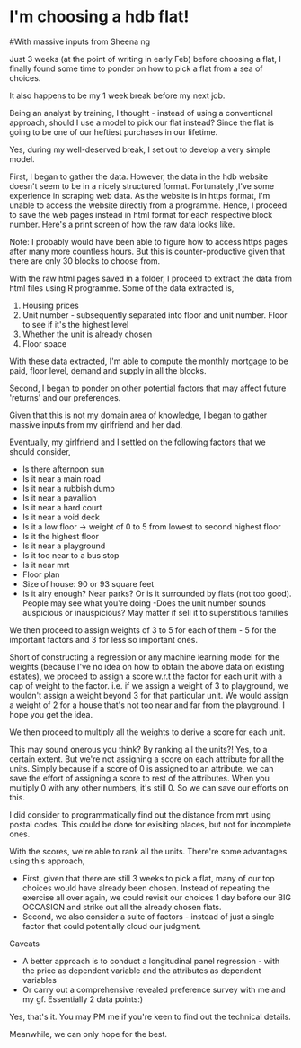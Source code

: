 # I'm choosing a hdb flat!
#With massive inputs from Sheena ng

Just 3 weeks (at the point of writing in early Feb) before choosing a flat, I finally found some time to ponder on how to pick a flat from a sea of choices. 

It also happens to be my 1 week break before my next job.
 
Being an analyst by training, I thought - instead of using a conventional approach, should I use a model to pick our flat instead? Since the flat is going to be one of our heftiest purchases in our lifetime. 

Yes, during my well-deserved break, I set out to develop a very simple model.

First, I began to gather the data. However, the data in the hdb website doesn't seem to be in a nicely structured format. Fortunately ,I've some experience in scraping web data. As the website is in https format, I'm unable to access the website directly from a programme. Hence, I proceed to save the web pages instead in html format for each respective block number. Here's a print screen of how the raw data looks like.

Note: I probably would have been able to figure how to access https pages after many more countless hours. But this is counter-productive given that there are only 30 blocks to choose from.

With the raw html pages saved in a folder, I proceed to extract the data from html files using R programme. Some of the data extracted is,

1. Housing prices
2. Unit number - subsequently separated into floor and unit number. Floor to see if it's the highest level
3. Whether the unit is already chosen
4. Floor space

With these data extracted, I'm able to compute the monthly mortgage to be paid, floor level, demand and supply in all the blocks.

Second, I began to ponder on other potential factors that may affect future 'returns' and our preferences.

Given that this is not my domain area of knowledge, I began to gather massive inputs from my girlfriend and her dad. 

Eventually, my girlfriend and I settled on the following factors that we should consider,

- Is there afternoon sun
- Is it near a main road
- Is it near a rubbish dump
- Is it near a pavallion
- Is it near a hard court
- Is it near a void deck
- Is it a low floor -> weight of 0 to 5 from lowest to second highest floor
- Is it the highest floor
- Is it near a playground
- Is it too near to a bus stop
- Is it near mrt
- Floor plan
- Size of house: 90 or 93 square feet
- Is it airy enough? Near parks? Or is it surrounded by flats (not too good). People may see what you're doing
-Does the unit number sounds auspicious or inauspicious? May matter if sell it to superstitious families

We then proceed to assign weights of 3 to 5 for each of them - 5 for the important factors and 3 for less so important ones.

Short of constructing a regression or any machine learning model for the weights (because I've no idea on how to obtain the above data on existing estates), we proceed to assign a score w.r.t the factor for each unit with a cap of weight to the factor. i.e. if we assign a weight of 3 to playground, we wouldn't assign a weight beyond 3 for that particular unit. We would assign a weight of 2 for a house that's not too near and far from the playground. I hope you get the idea.
 
We then proceed to multiply all the weights to derive a score for each unit.

This may sound onerous you think? By ranking all the units?! Yes, to a certain extent. But we're not assigning a score on each attribute for all the units. Simply because if a score of 0 is assigned to an attribute, we can save the effort of assigning a score to rest of the attributes. When you multiply 0 with any other numbers, it's still 0. So we can save our efforts on this.

I did consider to programmatically  find out the distance from mrt using postal codes. This could be done for exisiting places, but not for incomplete ones.

With the scores, we're able to rank all the units. There're some advantages using this approach,
- First, given that there are still 3 weeks to pick a flat, many of our top choices would have already been chosen. Instead of repeating  the exercise all over again, we could revisit our choices 1 day before our BIG OCCASION and strike out all the already chosen flats.
- Second, we also consider a suite of factors - instead of just a single factor that could potentially cloud our judgment.

Caveats
- A better approach is to conduct a longitudinal panel regression - with the price as dependent variable and the attributes as dependent variables
- Or carry out a comprehensive revealed preference survey with me and my gf. Essentially 2 data points:)

Yes, that's it. You may PM me if you're keen to find out the technical details.

Meanwhile, we can only hope for the best.

